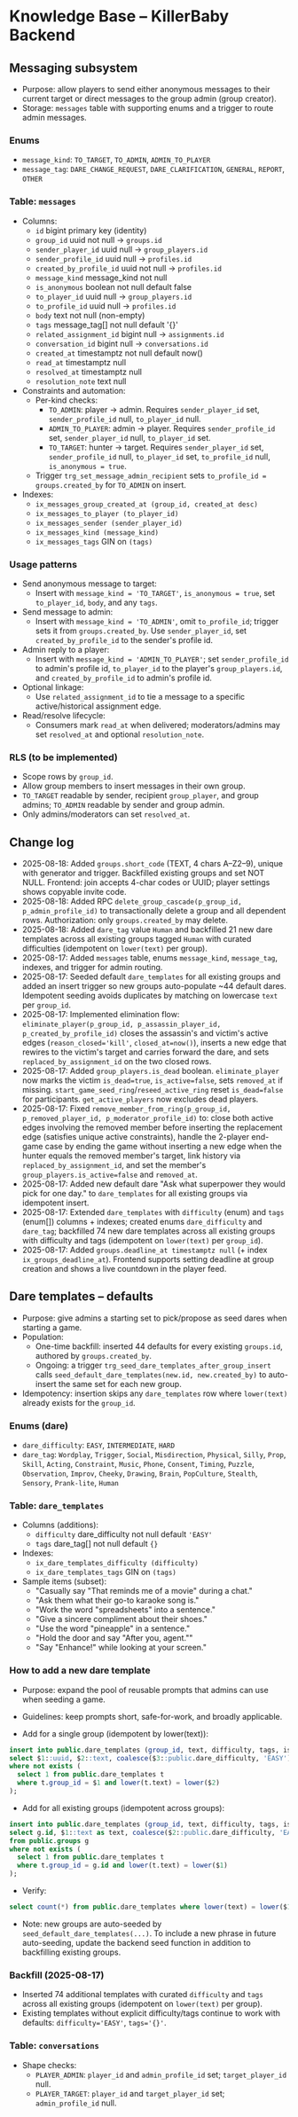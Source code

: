 # Knowledge Base – KillerBaby Backend

## Messaging subsystem

- Purpose: allow players to send either anonymous messages to their current target or direct messages to the group admin (group creator).
- Storage: `messages` table with supporting enums and a trigger to route admin messages.

### Enums
- `message_kind`: `TO_TARGET`, `TO_ADMIN`, `ADMIN_TO_PLAYER`
- `message_tag`: `DARE_CHANGE_REQUEST`, `DARE_CLARIFICATION`, `GENERAL`, `REPORT`, `OTHER`

### Table: `messages`
- Columns:
  - `id` bigint primary key (identity)
  - `group_id` uuid not null → `groups.id`
  - `sender_player_id` uuid null → `group_players.id`
  - `sender_profile_id` uuid null → `profiles.id`
  - `created_by_profile_id` uuid not null → `profiles.id`
  - `message_kind` message_kind not null
  - `is_anonymous` boolean not null default false
  - `to_player_id` uuid null → `group_players.id`
  - `to_profile_id` uuid null → `profiles.id`
  - `body` text not null (non-empty)
  - `tags` message_tag[] not null default '{}'
  - `related_assignment_id` bigint null → `assignments.id`
  - `conversation_id` bigint null → `conversations.id`
  - `created_at` timestamptz not null default now()
  - `read_at` timestamptz null
  - `resolved_at` timestamptz null
  - `resolution_note` text null
- Constraints and automation:
  - Per-kind checks:
    - `TO_ADMIN`: player → admin. Requires `sender_player_id` set, `sender_profile_id` null, `to_player_id` null.
    - `ADMIN_TO_PLAYER`: admin → player. Requires `sender_profile_id` set, `sender_player_id` null, `to_player_id` set.
    - `TO_TARGET`: hunter → target. Requires `sender_player_id` set, `sender_profile_id` null, `to_player_id` set, `to_profile_id` null, `is_anonymous = true`.
  - Trigger `trg_set_message_admin_recipient` sets `to_profile_id = groups.created_by` for `TO_ADMIN` on insert.
- Indexes:
  - `ix_messages_group_created_at (group_id, created_at desc)`
  - `ix_messages_to_player (to_player_id)`
  - `ix_messages_sender (sender_player_id)`
  - `ix_messages_kind (message_kind)`
  - `ix_messages_tags` GIN on `(tags)`

### Usage patterns
- Send anonymous message to target:
  - Insert with `message_kind = 'TO_TARGET'`, `is_anonymous = true`, set `to_player_id`, `body`, and any `tags`.
- Send message to admin:
  - Insert with `message_kind = 'TO_ADMIN'`, omit `to_profile_id`; trigger sets it from `groups.created_by`. Use `sender_player_id`, set `created_by_profile_id` to the sender's profile id.
- Admin reply to a player:
  - Insert with `message_kind = 'ADMIN_TO_PLAYER'`; set `sender_profile_id` to admin's profile id, `to_player_id` to the player's `group_players.id`, and `created_by_profile_id` to admin's profile id.
- Optional linkage:
  - Use `related_assignment_id` to tie a message to a specific active/historical assignment edge.
- Read/resolve lifecycle:
  - Consumers mark `read_at` when delivered; moderators/admins may set `resolved_at` and optional `resolution_note`.

### RLS (to be implemented)
- Scope rows by `group_id`.
- Allow group members to insert messages in their own group.
- `TO_TARGET` readable by sender, recipient `group_player`, and group admins; `TO_ADMIN` readable by sender and group admin.
- Only admins/moderators can set `resolved_at`.

## Change log
- 2025-08-18: Added `groups.short_code` (TEXT, 4 chars A–Z2–9), unique with generator and trigger. Backfilled existing groups and set NOT NULL. Frontend: join accepts 4-char codes or UUID; player settings shows copyable invite code.
- 2025-08-18: Added RPC `delete_group_cascade(p_group_id, p_admin_profile_id)` to transactionally delete a group and all dependent rows. Authorization: only `groups.created_by` may delete.
- 2025-08-18: Added `dare_tag` value `Human` and backfilled 21 new dare templates across all existing groups tagged `Human` with curated difficulties (idempotent on `lower(text)` per group).
- 2025-08-17: Added `messages` table, enums `message_kind`, `message_tag`, indexes, and trigger for admin routing.
- 2025-08-17: Seeded default `dare_templates` for all existing groups and added an insert trigger so new groups auto-populate ~44 default dares. Idempotent seeding avoids duplicates by matching on lowercase `text` per `group_id`.
- 2025-08-17: Implemented elimination flow: `eliminate_player(p_group_id, p_assassin_player_id, p_created_by_profile_id)` closes the assassin's and victim's active edges (`reason_closed='kill'`, `closed_at=now()`), inserts a new edge that rewires to the victim's target and carries forward the dare, and sets `replaced_by_assignment_id` on the two closed rows.
- 2025-08-17: Added `group_players.is_dead` boolean. `eliminate_player` now marks the victim `is_dead=true`, `is_active=false`, sets `removed_at` if missing. `start_game_seed_ring`/`reseed_active_ring` reset `is_dead=false` for participants. `get_active_players` now excludes dead players.
- 2025-08-17: Fixed `remove_member_from_ring(p_group_id, p_removed_player_id, p_moderator_profile_id)` to: close both active edges involving the removed member before inserting the replacement edge (satisfies unique active constraints), handle the 2-player end-game case by ending the game without inserting a new edge when the hunter equals the removed member's target, link history via `replaced_by_assignment_id`, and set the member's `group_players.is_active=false` and `removed_at`.
- 2025-08-17: Added new default dare "Ask what superpower they would pick for one day." to `dare_templates` for all existing groups via idempotent insert.
- 2025-08-17: Extended `dare_templates` with `difficulty` (enum) and `tags` (enum[]) columns + indexes; created enums `dare_difficulty` and `dare_tag`; backfilled 74 new dare templates across all existing groups with difficulty and tags (idempotent on `lower(text)` per `group_id`).
- 2025-08-17: Added `groups.deadline_at timestamptz null` (+ index `ix_groups_deadline_at`). Frontend supports setting deadline at group creation and shows a live countdown in the player feed.

## Dare templates – defaults

- Purpose: give admins a starting set to pick/propose as seed dares when starting a game.
- Population:
  - One-time backfill: inserted 44 defaults for every existing `groups.id`, authored by `groups.created_by`.
  - Ongoing: a trigger `trg_seed_dare_templates_after_group_insert` calls `seed_default_dare_templates(new.id, new.created_by)` to auto-insert the same set for each new group.
- Idempotency: insertion skips any `dare_templates` row where `lower(text)` already exists for the `group_id`.

### Enums (dare)

- `dare_difficulty`: `EASY`, `INTERMEDIATE`, `HARD`
- `dare_tag`: `Wordplay`, `Trigger`, `Social`, `Misdirection`, `Physical`, `Silly`, `Prop`, `Skill`, `Acting`, `Constraint`, `Music`, `Phone`, `Consent`, `Timing`, `Puzzle`, `Observation`, `Improv`, `Cheeky`, `Drawing`, `Brain`, `PopCulture`, `Stealth`, `Sensory`, `Prank-lite`, `Human`

### Table: `dare_templates`

- Columns (additions):
  - `difficulty` dare_difficulty not null default `'EASY'`
  - `tags` dare_tag[] not null default `{}`
- Indexes:
  - `ix_dare_templates_difficulty (difficulty)`
  - `ix_dare_templates_tags` GIN on `(tags)`
- Sample items (subset):
  - "Casually say \"That reminds me of a movie\" during a chat."
  - "Ask them what their go-to karaoke song is."
  - "Work the word \"spreadsheets\" into a sentence."
  - "Give a sincere compliment about their shoes."
  - "Use the word \"pineapple\" in a sentence."
  - "Hold the door and say \"After you, agent.\""
  - "Say \"Enhance!\" while looking at your screen."

### How to add a new dare template

- Purpose: expand the pool of reusable prompts that admins can use when seeding a game.
- Guidelines: keep prompts short, safe-for-work, and broadly applicable.

- Add for a single group (idempotent by lower(text)):

```sql
insert into public.dare_templates (group_id, text, difficulty, tags, is_active, created_by_profile_id)
select $1::uuid, $2::text, coalesce($3::public.dare_difficulty, 'EASY'), coalesce($4::public.dare_tag[], '{}'), true, (select created_by from public.groups where id = $1)
where not exists (
  select 1 from public.dare_templates t
  where t.group_id = $1 and lower(t.text) = lower($2)
);
```

- Add for all existing groups (idempotent across groups):

```sql
insert into public.dare_templates (group_id, text, difficulty, tags, is_active, created_by_profile_id)
select g.id, $1::text as text, coalesce($2::public.dare_difficulty, 'EASY'), coalesce($3::public.dare_tag[], '{}'), true, g.created_by
from public.groups g
where not exists (
  select 1 from public.dare_templates t
  where t.group_id = g.id and lower(t.text) = lower($1)
);
```

- Verify:

```sql
select count(*) from public.dare_templates where lower(text) = lower($1);
```

- Note: new groups are auto-seeded by `seed_default_dare_templates(...)`. To include a new phrase in future auto-seeding, update the backend seed function in addition to backfilling existing groups.

### Backfill (2025-08-17)

- Inserted 74 additional templates with curated `difficulty` and `tags` across all existing groups (idempotent on `lower(text)` per group).
- Existing templates without explicit difficulty/tags continue to work with defaults: `difficulty='EASY'`, `tags='{}'`.

### Table: `conversations`
- Shape checks:
  - `PLAYER_ADMIN`: `player_id` and `admin_profile_id` set; `target_player_id` null.
  - `PLAYER_TARGET`: `player_id` and `target_player_id` set; `admin_profile_id` null.

